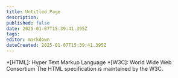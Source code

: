 ```yaml
---
title: Untitled Page
description: 
published: false
date: 2025-01-07T15:39:41.395Z
tags: 
editor: markdown
dateCreated: 2025-01-07T15:39:41.395Z
---
```


*[HTML]: Hyper Text Markup Language
*[W3C]:  World Wide Web Consortium
The HTML specification
is maintained by the W3C.